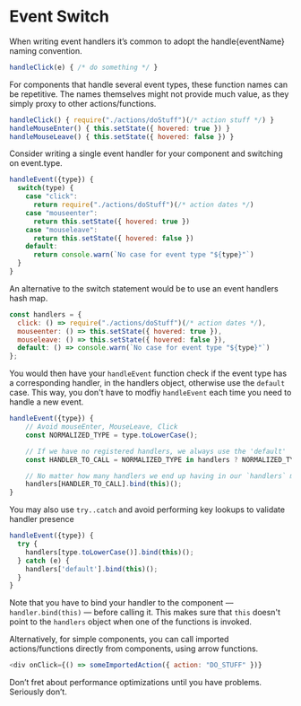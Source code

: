 # Event Switch
When writing event handlers it’s common to adopt the handle{eventName} naming convention.

```javascript
handleClick(e) { /* do something */ }
```
For components that handle several event types, these function names can be repetitive. The names themselves might not provide much value, as they simply proxy to other actions/functions.
```javascript
handleClick() { require("./actions/doStuff")(/* action stuff */) }
handleMouseEnter() { this.setState({ hovered: true }) }
handleMouseLeave() { this.setState({ hovered: false }) }
```
Consider writing a single event handler for your component and switching on event.type.

```javascript
handleEvent({type}) {
  switch(type) {
    case "click":
      return require("./actions/doStuff")(/* action dates */)
    case "mouseenter":
      return this.setState({ hovered: true })
    case "mouseleave":
      return this.setState({ hovered: false })
    default:
      return console.warn(`No case for event type "${type}"`)
  }
}
```

An alternative to the switch statement would be to use an event handlers hash map.

```javascript
const handlers = {
  click: () => require("./actions/doStuff")(/* action dates */),
  mouseenter: () => this.setState({ hovered: true }),
  mouseleave: () => this.setState({ hovered: false }),
  default: () => console.warn(`No case for event type "${type}"`)
};
```

You would then have your `handleEvent` function check if the event type has a corresponding handler,
in the handlers object, otherwise use the `default` case.
This way, you don't have to modfiy `handleEvent` each time you need to handle a new event.

```javascript
handleEvent({type}) {
    // Avoid mouseEnter, MouseLeave, Click
    const NORMALIZED_TYPE = type.toLowerCase();

    // If we have no registered handlers, we always use the 'default'
    const HANDLER_TO_CALL = NORMALIZED_TYPE in handlers ? NORMALIZED_TYPE : 'default';

    // No matter how many handlers we end up having in our `handlers` map, this code doesn't modify
    handlers[HANDLER_TO_CALL].bind(this)();
}
```

You may also use `try..catch` and avoid performing key lookups to validate handler presence

```javascript
handleEvent({type}) {
  try {
    handlers[type.toLowerCase()].bind(this)();
  } catch (e) {
    handlers['default'].bind(this)();
  }
}
```

Note that you have to bind your handler to the component &mdash; `handler.bind(this)` &mdash; before calling it.
This makes sure that `this` doesn't point to the `handlers` object when one of the functions is invoked.

Alternatively, for simple components, you can call imported actions/functions directly from components, using arrow functions.
```javascript
<div onClick={() => someImportedAction({ action: "DO_STUFF" })}
```

Don’t fret about performance optimizations until you have problems. Seriously don’t.
